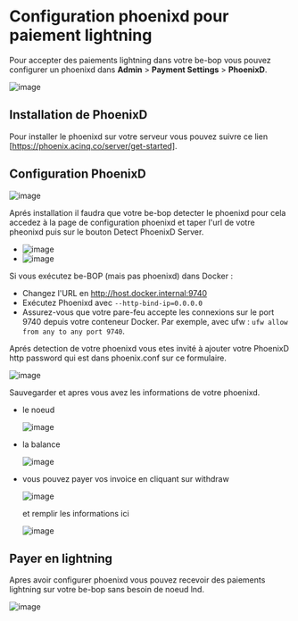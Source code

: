 # Configuration phoenixd pour paiement lightning

Pour accepter des paiements lightning dans votre be-bop vous pouvez configurer un phoenixd dans **Admin** > **Payment Settings** > **PhoenixD**.

![image](https://github.com/user-attachments/assets/0e4bb73f-8f90-4c4b-8cc4-fcd0c7c0ddf6)

## Installation de PhoenixD

Pour installer le phoenixd sur votre serveur vous pouvez suivre ce lien [https://phoenix.acinq.co/server/get-started].

## Configuration PhoenixD

![image](https://github.com/user-attachments/assets/4263703c-52bb-4895-ac57-380df036731a)

Aprés installation il faudra que votre be-bop detecter le phoenixd pour cela accedez à la page de configuration phoenixd et taper l'url de votre pheonixd puis sur le bouton Detect PhoenixD Server.

- ![image](https://github.com/user-attachments/assets/eb7a90f3-c4ee-48fb-9498-a3984f67011a)
- ![image](https://github.com/user-attachments/assets/bd96cfd3-595b-40a0-84af-14ff4f88cf7a)

Si vous exécutez be-BOP (mais pas phoenixd) dans Docker :

- Changez l'URL en http://host.docker.internal:9740
- Exécutez Phoenixd avec `--http-bind-ip=0.0.0.0`
- Assurez-vous que votre pare-feu accepte les connexions sur le port 9740 depuis votre conteneur Docker. Par exemple, avec ufw : `ufw allow from any to any port 9740`.

Aprés detection de votre phoenixd vous etes invité à ajouter votre PhoenixD http password qui est dans phoenix.conf sur ce formulaire.

![image](https://github.com/user-attachments/assets/86a3241e-e736-4747-8ed9-406ffbc9cbb4)

Sauvegarder et apres vous avez les informations de votre phoenixd.

- le noeud

  ![image](https://github.com/user-attachments/assets/58bb671c-0981-4bca-9889-79cc7f11c8d9)

- la balance

  ![image](https://github.com/user-attachments/assets/36be219f-be48-4cf0-9bb9-09b0d77fd956)

- vous pouvez payer vos invoice en cliquant sur withdraw

  ![image](https://github.com/user-attachments/assets/b6c059eb-14cc-4bc8-bc2f-24e632ffc931)

  et remplir les informations ici

  ![image](https://github.com/user-attachments/assets/698ce241-d859-47ea-9b66-de33ddc7d4ba)

## Payer en lightning

Apres avoir configurer phoenixd vous pouvez recevoir des paiements lightning sur votre be-bop sans besoin de noeud lnd.

![image](https://github.com/user-attachments/assets/3e877413-90ef-44cf-8074-3206145b1fc1)
